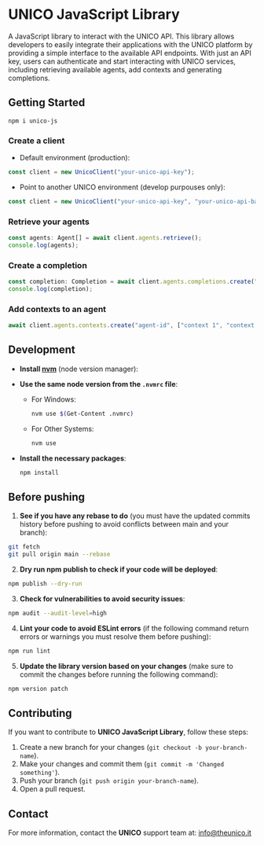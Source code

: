 # UNICO JavaScript Library

A JavaScript library to interact with the UNICO API. This library allows developers to easily integrate their applications with the UNICO platform by providing a simple interface to the available API endpoints. With just an API key, users can authenticate and start interacting with UNICO services, including retrieving available agents, add contexts and generating completions.

## Getting Started

```
npm i unico-js
```

### Create a client

- Default environment (production):

```javascript
const client = new UnicoClient("your-unico-api-key");
```

- Point to another UNICO environment (develop purpouses only):

```javascript
const client = new UnicoClient("your-unico-api-key", "your-unico-api-base-url");
```

### Retrieve your agents

```javascript
const agents: Agent[] = await client.agents.retrieve();
console.log(agents);
```

### Create a completion

```javascript
const completion: Completion = await client.agents.completions.create("agent-id", "Hello World!");
console.log(completion);
```

### Add contexts to an agent

```javascript
await client.agents.contexts.create("agent-id", ["context 1", "context 2"]);
```

## Development

- **Install [nvm](https://www.freecodecamp.org/news/node-version-manager-nvm-install-guide/)** (node version manager):

- **Use the same node version from the `.nvmrc` file**:
  - For Windows:
    ```sh
    nvm use $(Get-Content .nvmrc)
    ```
  - For Other Systems:
    ```sh
    nvm use
    ```
- **Install the necessary packages**:

  ```sh
  npm install
  ```

## Before pushing

1. **See if you have any rebase to do** (you must have the updated commits history before pushing to avoid conflicts between main and your branch):

```sh
git fetch
git pull origin main --rebase
```

2. **Dry run npm publish to check if your code will be deployed**:

```sh
npm publish --dry-run
```

3. **Check for vulnerabilities to avoid security issues**:

```sh
npm audit --audit-level=high
```

4. **Lint your code to avoid ESLint errors** (if the following command return errors or warnings you must resolve them before pushing):

```sh
npm run lint
```

5. **Update the library version based on your changes** (make sure to commit the changes before running the following command):

```sh
npm version patch
```

## Contributing

If you want to contribute to **UNICO JavaScript Library**, follow these steps:

1. Create a new branch for your changes (`git checkout -b your-branch-name`).
2. Make your changes and commit them (`git commit -m 'Changed something'`).
3. Push your branch (`git push origin your-branch-name`).
4. Open a pull request.

## Contact

For more information, contact the **UNICO** support team at: info@theunico.it
